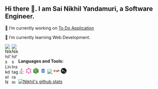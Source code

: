## Hi there 👋. I am Sai Nikhil Yandamuri, a Software Engineer. 

🔭 I’m currently working on [To Do Application](https://github.com/SaiNikhilYandamuri/To-Do)

🌱 I’m currently learning Web Development. 

<a href="https://www.linkedin.com/in/sai-nikhil-y-928184140/">
  <img align="left" alt="Nikhil's LinkdeIN" width="22px" src="https://cdn.jsdelivr.net/npm/simple-icons@v3/icons/linkedin.svg" />
</a>

<a href="https://www.instagram.com/helloitsnikhil/">
  <img align="left" alt="Nikhil's Instagram" width="22px" src="https://cdn.jsdelivr.net/npm/simple-icons@v3/icons/instagram.svg" />
</a>
<br />
<br />

**Languages and Tools:**  

<code><img height="20" src="https://raw.githubusercontent.com/github/explore/80688e429a7d4ef2fca1e82350fe8e3517d3494d/topics/java/java.png"></code>
<code><img height="20" src="https://raw.githubusercontent.com/github/explore/5c058a388828bb5fde0bcafd4bc867b5bb3f26f3/topics/graphql/graphql.png"></code>
<code><img height="20" src="https://raw.githubusercontent.com/github/explore/80688e429a7d4ef2fca1e82350fe8e3517d3494d/topics/nodejs/nodejs.png"></code>
<code><img height="20" src="https://raw.githubusercontent.com/github/explore/80688e429a7d4ef2fca1e82350fe8e3517d3494d/topics/sql/sql.png"></code>
<code><img height="20" src="https://d15shllkswkct0.cloudfront.net/wp-content/blogs.dir/1/files/2018/02/1486909_635690216474466_54627279_n-768x768.png"></code>
<code><img height="20" src="https://raw.githubusercontent.com/github/explore/80688e429a7d4ef2fca1e82350fe8e3517d3494d/topics/git/git.png"></code>
<code><img height="20" src="https://raw.githubusercontent.com/github/explore/80688e429a7d4ef2fca1e82350fe8e3517d3494d/topics/terminal/terminal.png"></code>




[![Nikhil's github stats](https://github-readme-stats.vercel.app/api?username=sainikhilyandamuri&show_icons=true&theme=tokyonight)](https://github.com/anuraghazra/github-readme-stats)




<!--
**SaiNikhilYandamuri/SaiNikhilYandamuri** is a ✨ _special_ ✨ repository because its `README.md` (this file) appears on your GitHub profile.

Here are some ideas to get you started:

- 🔭 I’m currently working on ...
- 🌱 I’m currently learning ...
- 👯 I’m looking to collaborate on ...
- 🤔 I’m looking for help with ...
- 💬 Ask me about ...
- 📫 How to reach me: ...
- 😄 Pronouns: ...
- ⚡ Fun fact: ...


### **Get in Touch**
- **LinkedIn - 

[![Top Langs](https://github-readme-stats.vercel.app/api/top-langs/?username=sainikhilyandamuri&layout=compact)](https://github.com/anuraghazra/github-readme-stats)
-->
